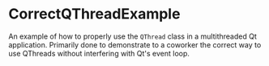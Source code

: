 # CorrectQThreadExample

An example of how to properly use the `QThread` class in a multithreaded Qt application. Primarily done to demonstrate to a coworker the correct way to use QThreads without interfering with Qt's event loop.
